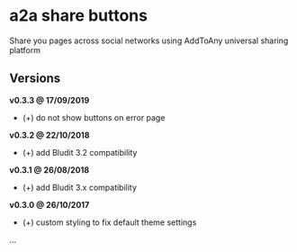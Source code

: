 # a2a share buttons

Share you pages across social networks using AddToAny universal sharing platform

Versions
--------

**v0.3.3 @ 17/09/2019**
- (+) do not show buttons on error page

**v0.3.2 @ 22/10/2018**
- (+) add Bludit 3.2 compatibility

**v0.3.1 @ 26/08/2018**
- (+) add Bludit 3.x compatibility

**v0.3.0 @ 26/10/2017**
- (+) custom styling to fix default theme settings

...


